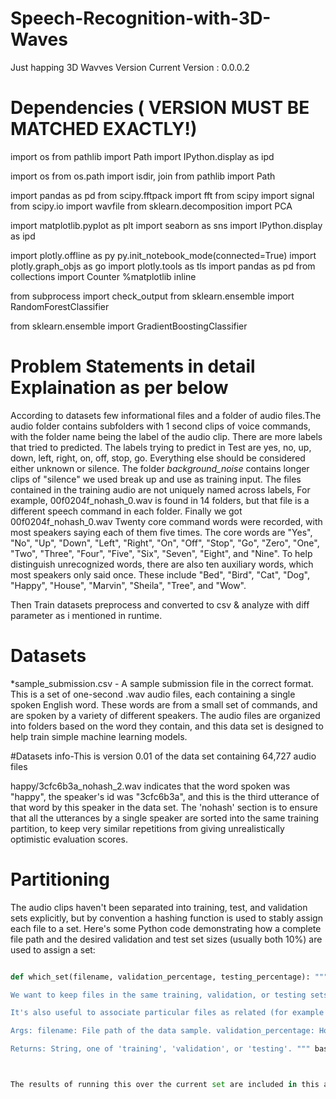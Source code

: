 # Speech-Recognition-with-3D-Waves


Just happing 3D Wavves
Version
Current Version : 0.0.0.2
# Dependencies ( VERSION MUST BE MATCHED EXACTLY!)
import os
from pathlib import Path
import IPython.display as ipd

import os
from os.path import isdir, join
from pathlib import Path

import pandas as pd 
from scipy.fftpack import fft
from scipy import signal
from scipy.io import wavfile
from sklearn.decomposition import PCA

import matplotlib.pyplot as plt
import seaborn as sns
import IPython.display as ipd

import plotly.offline as py
py.init_notebook_mode(connected=True)
import plotly.graph_objs as go
import plotly.tools as tls
import pandas as pd
from collections import Counter
%matplotlib inline

from subprocess import check_output
from sklearn.ensemble import RandomForestClassifier

from sklearn.ensemble import GradientBoostingClassifier



# Problem Statements in detail Explaination as per below 



According to datasets few informational files and a folder of audio files.The audio folder contains subfolders with 1 second clips of voice commands, with the folder name being the label of the audio clip. There are more labels that tried to predicted. The labels trying to predict in Test are yes, no, up, down, left, right, on, off, stop, go. Everything else should be considered either unknown or silence. The folder _background_noise_ contains longer clips of "silence" we used break up and use as training input.
The files contained in the training audio are not uniquely named across labels, For example, 00f0204f_nohash_0.wav is found in 14 folders, but that file is a different speech command in each folder. Finally we got 00f0204f_nohash_0.wav
Twenty core command words were recorded, with most speakers saying each of them five times. The core words are "Yes", "No", "Up", "Down", "Left", "Right", "On", "Off", "Stop", "Go", "Zero", "One", "Two", "Three", "Four", "Five", "Six", "Seven", "Eight", and "Nine". To help distinguish unrecognized words, there are also ten auxiliary words, which most speakers only said once. These include "Bed", "Bird", "Cat", "Dog", "Happy", "House", "Marvin", "Sheila", "Tree", and "Wow".

Then Train datasets preprocess and converted to csv & analyze with diff parameter as i mentioned in runtime.




# Datasets

*sample_submission.csv - A sample submission file in the correct format.
This is a set of one-second .wav audio files, each containing a single spoken English word. These words are from a small set of commands, and are spoken by a variety of different speakers. The audio files are organized into folders based on the word they contain, and this data set is designed to help train simple machine learning models.

#Datasets info-This is version 0.01 of the data set containing 64,727 audio files

happy/3cfc6b3a_nohash_2.wav indicates that the word spoken was "happy", the speaker's id was "3cfc6b3a", and this is the third utterance of that word by this speaker in the data set. The 'nohash' section is to ensure that all the utterances by a single speaker are sorted into the same training partition, to keep very similar repetitions from giving unrealistically optimistic evaluation scores.




# Partitioning
The audio clips haven't been separated into training, test, and validation sets explicitly, but by convention a hashing function is used to stably assign each file to a set. Here's some Python code demonstrating how a complete file path and the desired validation and test set sizes (usually both 10%) are used to assign a set:















```python MAX_NUM_WAVS_PER_CLASS = 2**27 - 1 # ~134M

def which_set(filename, validation_percentage, testing_percentage): """Determines which data partition the file should belong to.

We want to keep files in the same training, validation, or testing sets even if new ones are added over time. This makes it less likely that testing samples will accidentally be reused in training when long runs are restarted for example. To keep this stability, a hash of the filename is taken and used to determine which set it should belong to. This determination only depends on the name and the set proportions, so it won't change as other files are added.

It's also useful to associate particular files as related (for example words spoken by the same person), so anything after 'nohash' in a filename is ignored for set determination. This ensures that 'bobby_nohash_0.wav' and 'bobby_nohash_1.wav' are always in the same set, for example.

Args: filename: File path of the data sample. validation_percentage: How much of the data set to use for validation. testing_percentage: How much of the data set to use for testing.

Returns: String, one of 'training', 'validation', or 'testing'. """ base_name = os.path.basename(filename) # We want to ignore anything after 'nohash' in the file name when # deciding which set to put a wav in, so the data set creator has a way of # grouping wavs that are close variations of each other. hash_name = re.sub(r'nohash.*$', '', base_name) # This looks a bit magical, but we need to decide whether this file should # go into the training, testing, or validation sets, and we want to keep # existing files in the same set even if more files are subsequently # added. # To do that, we need a stable way of deciding based on just the file name # itself, so we do a hash of that and then use that to generate a # probability value that we use to assign it. hash_name_hashed = hashlib.sha1(hash_name).hexdigest() percentage_hash = ((int(hash_name_hashed, 16) % (MAX_NUM_WAVS_PER_CLASS + 1)) * (100.0 / MAX_NUM_WAVS_PER_CLASS)) if percentage_hash < validation_percentage: result = 'validation' elif percentage_hash < (testing_percentage + validation_percentage): result = 'testing' else: result = 'training' return result ```



The results of running this over the current set are included in this archive as validation_list.txt and testing_list.txt. These text files contain the paths to all the files in each set, with each path on a new line. Any files that aren't in either of these lists can be considered to be part of the training set. finally we visualize the csv format feature with much more understanding purpose



